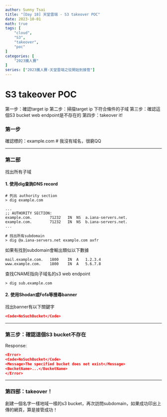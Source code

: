 ```yaml
---
author: Sunny Tsai
title: "[Day 18] 天堂雲端 - S3 takeover POC"
date: 2023-10-01
math: true
tags: [
    "cloud",
    "S3",
    "takeover",
    "poc"
]
categories: [
    "2023鐵人賽"
]
series: ["2023鐵人賽-天堂雲端之從開始到接管"]
---
```

# S3 takeover POC
第一步：確認target ip
第二步：掃描target ip 下符合條件的子域
第三步：確認這個S3 bucket web endpoint是不存在的
第四步：takeover it!

### 第一步
確認標的：example.com  # 我沒有域名，很窮QQ

-----


### 第二部
找出所有子域

#### 1. 使用dig查詢DNS record
```shell
# 列出 authority section
> dig example.com

...
;; AUTHORITY SECTION:
example.com.		71232	IN	NS	a.iana-servers.net.
example.com.		71232	IN	NS	b.iana-servers.net.
...
```


```shell
# 找出所有subdomain
> dig @a.iana-servers.net example.com axfr
```

如果有找到subdomain會輸出類似以下數據
```shell
mail.example.com.	1800	IN	A	1.2.3.4
www.example.com.	1800	IN	A	5.6.7.8
```

查找CNAME指向子域名的s3 web endpoint
```shell
> dig sub.example.com
```

#### 2. 使用Shodan或Fofa等搜尋banner
找出banner有以下關鍵字
```json
<Code>NoSuchBucket</Code>
```

-----

### 第三步：確認這個S3 bucket不存在
Response:
```json
<Error>
<Code>NoSuchBucket</Code>
<Message>The specified bucket does not exist</Message>
<BucketName>...</BucketName>
</Error>
```


-----


### 第四部：takeover！
創建一個名字一樣地域一樣的s3 bucket，再次訪問subdomain，如果成功印出上傳的網頁，算是接管成功！
